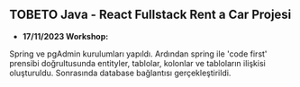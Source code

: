 ## TOBETO Java - React Fullstack Rent a Car Projesi
- **17/11/2023 Workshop:**

Spring ve pgAdmin kurulumları yapıldı. Ardından spring ile 'code first' prensibi doğrultusunda entityler, tablolar, kolonlar ve tabloların ilişkisi  oluşturuldu. Sonrasında database bağlantısı gerçekleştirildi.


